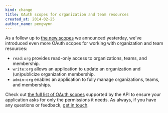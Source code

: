 ```yaml
---
kind: change
title: OAuth scopes for organization and team resources
created_at: 2014-02-25
author_name: pengwynn
---
```

As a follow up to [the new scopes][yesterday] we announced yesterday, we've
introduced even more OAuth scopes for working with organization and team
resources:

- `read:org` provides read-only access to organizations, teams, and membership.
- `write:org` allows an application to update an organization and (un)publicize organization membership.
- `admin:org` enables an application to fully manage organizations, teams, and memberships.

Check out [the full list of OAuth scopes][scopes] supported by the API to
ensure your application asks for only the permissions it needs. As always, if
you have any questions or feedback, [get in touch][contact].

[yesterday]: http://developer.github.com/changes/2014-02-24-finer-grained-scopes-for-ssh-keys/
[scopes]: /v3/oauth/#scopes
[contact]: https://github.com/contact?form[subject]=API+org+scopes
